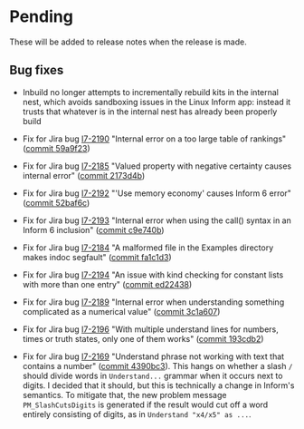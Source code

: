 # Pending

These will be added to release notes when the release is made.

## Bug fixes

- Inbuild no longer attempts to incrementally rebuild kits in the internal nest,
	which avoids sandboxing issues in the Linux Inform app: instead it trusts
	that whatever is in the internal nest has already been properly build

- Fix for Jira bug [I7-2190](https://inform7.atlassian.net/browse/I7-2190)
	"Internal error on a too large table of rankings"
	([commit 59a9f23](https://github.com/ganelson/inform/commit/59a9f239d7dcb11a287819f73b45d9039562d12f))

- Fix for Jira bug [I7-2185](https://inform7.atlassian.net/browse/I7-2185)
	"Valued property with negative certainty causes internal error"
	([commit 2173d4b](https://github.com/ganelson/inform/commit/2173d4b8630b5f3472fc173223d13f729d6e8799))

- Fix for Jira bug [I7-2192](https://inform7.atlassian.net/browse/I7-2192)
	"'Use memory economy' causes Inform 6 error"
	([commit 52baf6c](https://github.com/ganelson/inform/commit/52baf6cfc18d053d8b49b9331d1aef72a8662db7))

- Fix for Jira bug [I7-2193](https://inform7.atlassian.net/browse/I7-2193)
	"Internal error when using the call() syntax in an Inform 6 inclusion"
	([commit c9e740b](https://github.com/ganelson/inform/commit/c9e740b086083581ac48d341cd2eb7bc5b0ae1a7))

- Fix for Jira bug [I7-2184](https://inform7.atlassian.net/browse/I7-2184)
	"A malformed file in the Examples directory makes indoc segfault"
	([commit fa1c1d3](https://github.com/ganelson/inform/commit/fa1c1d3c4da21d6f843ec836be40bb48d75e26f7))

- Fix for Jira bug [I7-2194](https://inform7.atlassian.net/browse/I7-2194)
	"An issue with kind checking for constant lists with more than one entry"
	([commit ed22438](https://github.com/ganelson/inform/commit/ed22438192693d76f5a67dd6a3a36fbf50647350))

- Fix for Jira bug [I7-2189](https://inform7.atlassian.net/browse/I7-2189)
	"Internal error when understanding something complicated as a numerical value"
	([commit 3c1a607](https://github.com/ganelson/inform/commit/3c1a6071d16153316a1f4df172944ab11be9f79a))

- Fix for Jira bug [I7-2196](https://inform7.atlassian.net/browse/I7-2196)
	"With multiple understand lines for numbers, times or truth states, only one of them works"
	([commit 193cdb2](https://github.com/ganelson/inform/commit/193cdb2ac7aea3f928528b4f0df1eb4cbfc9a990))

- Fix for Jira bug [I7-2169](https://inform7.atlassian.net/browse/I7-2169)
	"Understand phrase not working with text that contains a number"
	([commit 4390bc3](https://github.com/ganelson/inform/commit/4390bc347a5f86c6ea3de54411513e8df78cb0b2)).
	This hangs on whether a slash `/` should divide words in `Understand...`
	grammar when it occurs next to digits. I decided that it should, but this
	is technically a change in Inform's semantics. To mitigate that, the new
	problem message `PM_SlashCutsDigits` is generated if the result would cut
	off a word entirely consisting of digits, as in `Understand "x4/x5" as ...`.

